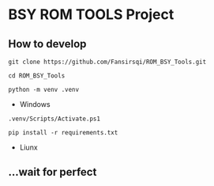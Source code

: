 # BSY ROM TOOLS Project

## How to develop

`git clone https://github.com/Fansirsqi/ROM_BSY_Tools.git`

`cd ROM_BSY_Tools`

`python -m venv .venv`

- Windows

`.venv/Scripts/Activate.ps1`

`pip install -r requirements.txt`

- Liunx

## ...wait for perfect
